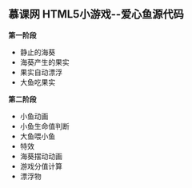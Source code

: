## 慕课网 HTML5小游戏--爱心鱼源代码
**第一阶段**

 - 静止的海葵
 - 海葵产生的果实
 - 果实自动漂浮
 - 大鱼吃果实

**第二阶段**
- 小鱼动画
- 小鱼生命值判断
- 大鱼喂小鱼
- 特效
- 海葵摆动动画
- 游戏分值计算
- 漂浮物
